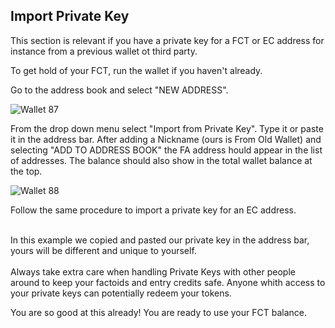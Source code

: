 ## Import Private Key

This section is relevant if you have a private key for a FCT or EC address for instance from a previous wallet ot third party.

To get hold of your FCT, run the wallet if you haven't already.

Go to the address book and select "NEW ADDRESS".

![Wallet 87](images/wallet_072.png)

From the drop down menu select "Import from Private Key". Type it or paste it in the address bar. After adding a Nickname (ours is From Old Wallet) and selecting "ADD TO ADDRESS BOOK" the FA address hould appear in the list of addresses. The balance should also show in the total wallet balance at the top.

![Wallet 88](images/wallet_073.png)

Follow the same procedure to import a private key for an EC address.

<aside class="notice"><br>
In this example we copied and pasted our private key in the address bar, yours will be different and unique to yourself.
</aside>

<aside class="warning"><br>
Always take extra care when handling Private Keys with other people around to keep your factoids and entry credits safe. Anyone whith access to your private keys can potentially redeem your tokens.
</aside>

You are so good at this already! You are ready to use your FCT balance. 